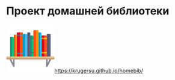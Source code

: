Проект домашней библиотеки
=============================
![Сайт программы](bookshelf.png)https://krugersu.github.io/homebib/
